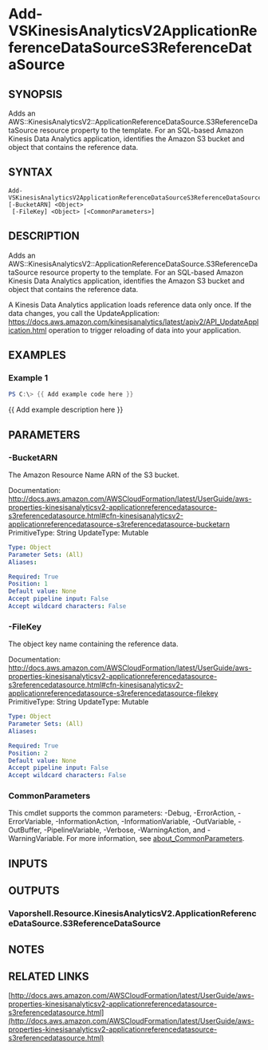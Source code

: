 # Add-VSKinesisAnalyticsV2ApplicationReferenceDataSourceS3ReferenceDataSource

## SYNOPSIS
Adds an AWS::KinesisAnalyticsV2::ApplicationReferenceDataSource.S3ReferenceDataSource resource property to the template.
For an SQL-based Amazon Kinesis Data Analytics application, identifies the Amazon S3 bucket and object that contains the reference data.

## SYNTAX

```
Add-VSKinesisAnalyticsV2ApplicationReferenceDataSourceS3ReferenceDataSource [-BucketARN] <Object>
 [-FileKey] <Object> [<CommonParameters>]
```

## DESCRIPTION
Adds an AWS::KinesisAnalyticsV2::ApplicationReferenceDataSource.S3ReferenceDataSource resource property to the template.
For an SQL-based Amazon Kinesis Data Analytics application, identifies the Amazon S3 bucket and object that contains the reference data.

A Kinesis Data Analytics application loads reference data only once.
If the data changes, you call the UpdateApplication: https://docs.aws.amazon.com/kinesisanalytics/latest/apiv2/API_UpdateApplication.html operation to trigger reloading of data into your application.

## EXAMPLES

### Example 1
```powershell
PS C:\> {{ Add example code here }}
```

{{ Add example description here }}

## PARAMETERS

### -BucketARN
The Amazon Resource Name ARN of the S3 bucket.

Documentation: http://docs.aws.amazon.com/AWSCloudFormation/latest/UserGuide/aws-properties-kinesisanalyticsv2-applicationreferencedatasource-s3referencedatasource.html#cfn-kinesisanalyticsv2-applicationreferencedatasource-s3referencedatasource-bucketarn
PrimitiveType: String
UpdateType: Mutable

```yaml
Type: Object
Parameter Sets: (All)
Aliases:

Required: True
Position: 1
Default value: None
Accept pipeline input: False
Accept wildcard characters: False
```

### -FileKey
The object key name containing the reference data.

Documentation: http://docs.aws.amazon.com/AWSCloudFormation/latest/UserGuide/aws-properties-kinesisanalyticsv2-applicationreferencedatasource-s3referencedatasource.html#cfn-kinesisanalyticsv2-applicationreferencedatasource-s3referencedatasource-filekey
PrimitiveType: String
UpdateType: Mutable

```yaml
Type: Object
Parameter Sets: (All)
Aliases:

Required: True
Position: 2
Default value: None
Accept pipeline input: False
Accept wildcard characters: False
```

### CommonParameters
This cmdlet supports the common parameters: -Debug, -ErrorAction, -ErrorVariable, -InformationAction, -InformationVariable, -OutVariable, -OutBuffer, -PipelineVariable, -Verbose, -WarningAction, and -WarningVariable. For more information, see [about_CommonParameters](http://go.microsoft.com/fwlink/?LinkID=113216).

## INPUTS

## OUTPUTS

### Vaporshell.Resource.KinesisAnalyticsV2.ApplicationReferenceDataSource.S3ReferenceDataSource
## NOTES

## RELATED LINKS

[http://docs.aws.amazon.com/AWSCloudFormation/latest/UserGuide/aws-properties-kinesisanalyticsv2-applicationreferencedatasource-s3referencedatasource.html](http://docs.aws.amazon.com/AWSCloudFormation/latest/UserGuide/aws-properties-kinesisanalyticsv2-applicationreferencedatasource-s3referencedatasource.html)

